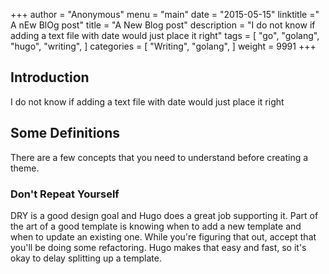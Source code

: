 +++
author = "Anonymous"
menu = "main"
date = "2015-05-15"
linktitle =" A nEw BlOg post"
title =  "A New Blog post"
description = "I do not know if adding a text file with date would just place it right"
tags = [
  "go",
  "golang",
  "hugo",
  "writing",
]
categories = [
  "Writing",
  "golang",
]
weight = 9991
+++

## Introduction

I do not know if adding a text file with date would just place it right

## Some Definitions

There are a few concepts that you need to understand before creating a theme.


### Don't Repeat Yourself

DRY is a good design goal and Hugo does a great job supporting it. Part of the art of a good template is knowing when to add a new template and when to update an existing one. While you're figuring that out, accept that you'll be doing some refactoring. Hugo makes that easy and fast, so it's okay to delay splitting up a template.
